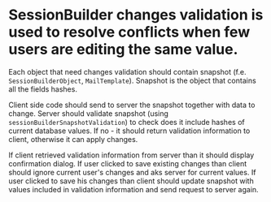 # SessionBuilder changes validation is used to resolve conflicts when few users are editing the same value.

Each object that need changes validation should contain snapshot (f.e. ```SessionBuilderObject```, ```MailTemplate```).
Snapshot is the object that contains all the fields hashes.

Client side code should send to server the snapshot together with data to change.
Server should validate snapshot (using ```sessionBuilderSnapshotValidation```) to check does it include hashes of current database values.
If no - it should return validation information to client, otherwise it can apply changes.

If client retrieved validation information from server than it should display confirmation dialog. 
If user clicked to save existing changes than client should ignore current user's changes and aks server for current values. 
If user clicked to save his changes than client should update snapshot with values included in validation information and send request to server again.
